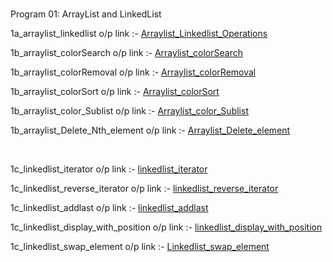 <br/>


 Program 01: ArrayList and LinkedList

1a_arraylist_linkedlist o/p link :-
<a href="https://github.com/ravi1718/Advanced-java-programs/blob/main/lab1_ArrayList_Linked_list/1a_listoperations.jpg">Arraylist_Linkedlist_Operations</a>
<br/>

1b_arraylist_colorSearch o/p link :-
<a href="https://github.com/ravi1718/Advanced-java-programs/blob/main/lab1_ArrayList_Linked_list/1b_colorsearch.jpg">Arraylist_colorSearch</a>

1b_arraylist_colorRemoval o/p link :-
<a href="https://github.com/ravi1718/Advanced-java-programs/blob/main/lab1_ArrayList_Linked_list/1b_colorremoval.jpg">Arraylist_colorRemoval</a>

1b_arraylist_colorSort o/p link :-
<a href="https://github.com/ravi1718/Advanced-java-programs/blob/main/lab1_ArrayList_Linked_list/1b_colorsort.jpg">Arraylist_colorSort</a>

1b_arraylist_color_Sublist o/p link :-
<a href="https://github.com/ravi1718/Advanced-java-programs/blob/main/lab1_ArrayList_Linked_list/1b_colorsublist.jpg">Arraylist_color_Sublist</a>

1b_arraylist_Delete_Nth_element o/p link :-
<a href="https://github.com/ravi1718/Advanced-java-programs/blob/main/lab1_ArrayList_Linked_list/1b_deletenthelement.jpg">Arraylist_Delete_element</a>

<br/>


1c_linkedlist_iterator o/p link :-
<a href="https://github.com/ravi1718/Advanced-java-programs/blob/main/lab1_ArrayList_Linked_list/1c_linkedlistiterator.jpg">linkedlist_iterator</a>

1c_linkedlist_reverse_iterator o/p link :-
<a href="https://github.com/ravi1718/Advanced-java-programs/blob/main/lab1_ArrayList_Linked_list/1c_linkedlistreverseiterate.jpg">linkedlist_reverse_iterator</a>

1c_linkedlist_addlast o/p link :-
<a href="https://github.com/ravi1718/Advanced-java-programs/blob/main/lab1_ArrayList_Linked_list/1c_linkedlistaddlast.jpg">linkedlist_addlast</a>

1c_linkedlist_display_with_position o/p link :-
<a href="https://github.com/ravi1718/Advanced-java-programs/blob/main/lab1_ArrayList_Linked_list/1c_linkedlistpositiondisplay.jpg">linkedlist_display_with_position</a>

1c_linkedlist_swap_element o/p link :-
<a href="https://github.com/ravi1718/Advanced-java-programs/blob/main/lab1_ArrayList_Linked_list/1c_linkedlistswapelements.jpg">Linkedlist_swap_element</a>

<br/>


